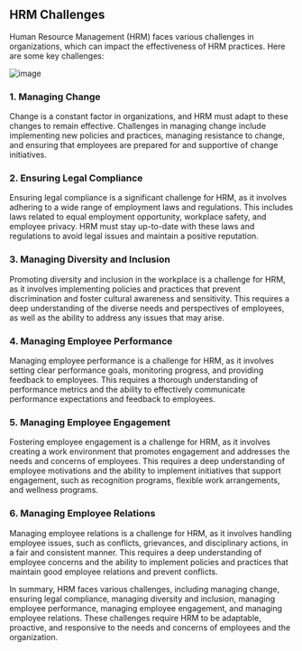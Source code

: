 ## HRM Challenges

Human Resource Management (HRM) faces various challenges in organizations, which can impact the effectiveness of HRM practices. Here are some key challenges:

![image](https://github.com/Collegehive/Aims_notes/assets/159722383/8fa3a818-f3c6-4012-9d6e-e128fe1c3e5f)

### 1. Managing Change

Change is a constant factor in organizations, and HRM must adapt to these changes to remain effective. Challenges in managing change include implementing new policies and practices, managing resistance to change, and ensuring that employees are prepared for and supportive of change initiatives.

### 2. Ensuring Legal Compliance

Ensuring legal compliance is a significant challenge for HRM, as it involves adhering to a wide range of employment laws and regulations. This includes laws related to equal employment opportunity, workplace safety, and employee privacy. HRM must stay up-to-date with these laws and regulations to avoid legal issues and maintain a positive reputation.

### 3. Managing Diversity and Inclusion

Promoting diversity and inclusion in the workplace is a challenge for HRM, as it involves implementing policies and practices that prevent discrimination and foster cultural awareness and sensitivity. This requires a deep understanding of the diverse needs and perspectives of employees, as well as the ability to address any issues that may arise.

### 4. Managing Employee Performance

Managing employee performance is a challenge for HRM, as it involves setting clear performance goals, monitoring progress, and providing feedback to employees. This requires a thorough understanding of performance metrics and the ability to effectively communicate performance expectations and feedback to employees.

### 5. Managing Employee Engagement

Fostering employee engagement is a challenge for HRM, as it involves creating a work environment that promotes engagement and addresses the needs and concerns of employees. This requires a deep understanding of employee motivations and the ability to implement initiatives that support engagement, such as recognition programs, flexible work arrangements, and wellness programs.

### 6. Managing Employee Relations

Managing employee relations is a challenge for HRM, as it involves handling employee issues, such as conflicts, grievances, and disciplinary actions, in a fair and consistent manner. This requires a deep understanding of employee concerns and the ability to implement policies and practices that maintain good employee relations and prevent conflicts.

In summary, HRM faces various challenges, including managing change, ensuring legal compliance, managing diversity and inclusion, managing employee performance, managing employee engagement, and managing employee relations. These challenges require HRM to be adaptable, proactive, and responsive to the needs and concerns of employees and the organization.
